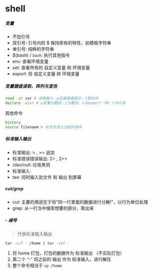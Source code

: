 # shell

##### 变量

- 不加引号
- 双引号: 引号内的 $ 保持原有的特性，如模板字符串
- 单引号: 纯粹的字符串
- $(bash) / `bash`: 执行其他指令
- env: 查看环境变量
- set: 查看所有的 自定义变量 和 环境变量
- export: 将 自定义变量 转 环境变量

##### 变量键盘读取、阵列与宣告

```bash
read -pt var # 读取输入，p后面跟着提示，t是时间
declare -aixr # a变量为数组，i为数字，x与export一样，r为只读
```

其他命令

```bash
history 
source filenaem # 将文件读入当前环境中 
```

##### 标准输入输出

- 标准输出: > , >> 追加
- 标准错误错误输出: 2> , 2>>
- /dev/null: 垃圾黑洞
- 标准输入:
- tee: 同时输入到文件 和 输出 到屏幕

##### cut/grep

- cut: 主要的用途在于将“同一行里面的数据进行分解!”，以行为单位处理
- grep: 从一行当中搜索想要的部分，取出来

##### - 减号

> 代表标准输入输出

```bash
tar -cvf - /home | tar -xvf -
```

1. 将 home 打包，打包的数据作为 标准输出 （不实际打包）
2. 第二个 “-” 将之前的 输出 作为 标准输入，进行解压
3. 整个命令相当于 `cp /home`
